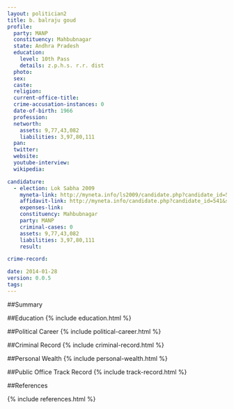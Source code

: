 ```yaml
---
layout: politician2
title: b. balraju goud
profile: 
  party: MANP
  constituency: Mahbubnagar
  state: Andhra Pradesh
  education: 
    level: 10th Pass
    details: z.p.h.s. r.r. dist
  photo: 
  sex: 
  caste: 
  religion: 
  current-office-title: 
  crime-accusation-instances: 0
  date-of-birth: 1966
  profession: 
  networth: 
    assets: 9,77,43,082
    liabilities: 3,97,80,111
  pan: 
  twitter: 
  website: 
  youtube-interview: 
  wikipedia: 

candidature: 
  - election: Lok Sabha 2009
    myneta-link: http://myneta.info/ls2009/candidate.php?candidate_id=541
    affidavit-link: http://myneta.info/candidate.php?candidate_id=541&scan=original
    expenses-link: 
    constituency: Mahbubnagar 
    party: MANP
    criminal-cases: 0
    assets: 9,77,43,082
    liabilities: 3,97,80,111
    result:  

crime-record: 

date: 2014-01-28
version: 0.0.5
tags: 
---
```

##Summary


##Education
{% include education.html %}


##Political Career
{% include political-career.html %}


##Criminal Record
{% include criminal-record.html %}


##Personal Wealth
{% include personal-wealth.html %}


##Public Office Track Record
{% include track-record.html %}


##References


{% include references.html %}